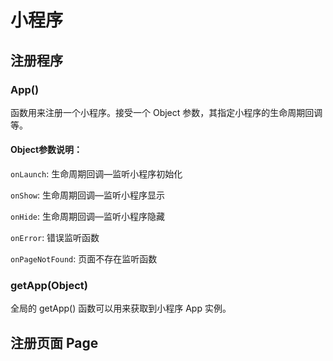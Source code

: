 # 小程序

## 注册程序

### App() 

函数用来注册一个小程序。接受一个 Object 参数，其指定小程序的生命周期回调等。

#### Object参数说明：

`onLaunch`: 生命周期回调—监听小程序初始化

`onShow`: 生命周期回调—监听小程序显示

`onHide`: 生命周期回调—监听小程序隐藏

`onError`: 错误监听函数

`onPageNotFound`: 页面不存在监听函数

### getApp(Object)

全局的 getApp() 函数可以用来获取到小程序 App 实例。

## 注册页面 Page


